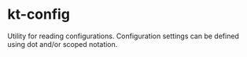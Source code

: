 # kt-config
Utility for reading configurations. Configuration settings can be defined using dot and/or scoped notation.
